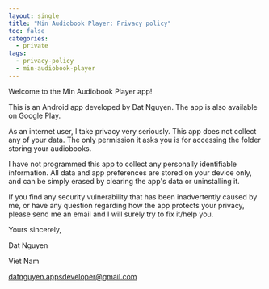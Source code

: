 ```yaml
---
layout: single
title: "Min Audiobook Player: Privacy policy"
toc: false
categories:
  - private
tags:
  - privacy-policy  
  - min-audiobook-player
---
```


Welcome to the Min Audiobook Player app!


This is an Android app developed by Dat Nguyen. The app is also available on Google Play.

As an internet user, I take privacy very seriously. This app does not collect any of your data. The only permission it asks you is for accessing the folder storing your audiobooks.

I have not programmed this app to collect any personally identifiable information. All data and app preferences are stored on your device only, and can be simply erased by clearing the app's data or uninstalling it.

If you find any security vulnerability that has been inadvertently caused by me, or have any question regarding how the app protects your privacy, please send me an email and I will surely try to fix it/help you.

Yours sincerely,

Dat Nguyen

Viet Nam

datnguyen.appsdeveloper@gmail.com

